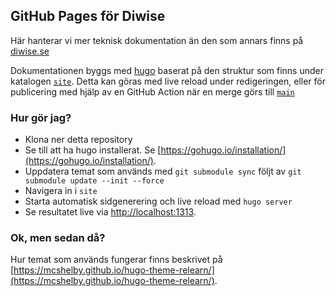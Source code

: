 ## GitHub Pages för Diwise

Här hanterar vi mer teknisk dokumentation än den som annars finns på [diwise.se](https://diwise.se)

Dokumentationen byggs med [hugo](https://gohugo.io) baserat på den struktur som finns under katalogen [`site`](./site). Detta kan göras med live reload under redigeringen, eller för publicering med hjälp av en GitHub Action när en merge görs till [`main`](https://github.com/diwise/diwise.github.io/tree/main)

### Hur gör jag?

* Klona ner detta repository
* Se till att ha hugo installerat. Se [https://gohugo.io/installation/](https://gohugo.io/installation/).
* Uppdatera temat som används med `git submodule sync` följt av `git submodule update --init --force`
* Navigera in i `site`
* Starta automatisk sidgenerering och live reload med `hugo server`
* Se resultatet live via [http://localhost:1313](http://localhost:1313).

### Ok, men sedan då?

Hur temat som används fungerar finns beskrivet på [https://mcshelby.github.io/hugo-theme-relearn/](https://mcshelby.github.io/hugo-theme-relearn/).
